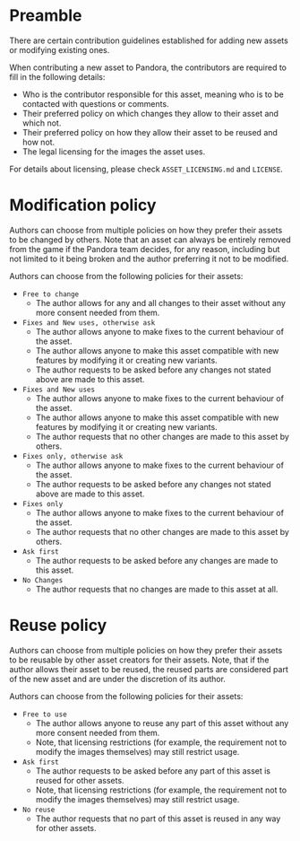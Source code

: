 # Preamble

There are certain contribution guidelines established for adding new assets or modifying existing ones.

When contributing a new asset to Pandora, the contributors are required to fill in the following details:
 - Who is the contributor responsible for this asset, meaning who is to be contacted with questions or comments.
 - Their preferred policy on which changes they allow to their asset and which not.
 - Their preferred policy on how they allow their asset to be reused and how not.
 - The legal licensing for the images the asset uses.

For details about licensing, please check `ASSET_LICENSING.md` and `LICENSE`.

# Modification policy

Authors can choose from multiple policies on how they prefer their assets to be changed by others. Note that an asset can always be entirely removed from the game if the Pandora team decides, for any reason, including but not limited to it being broken and the author preferring it not to be modified.

Authors can choose from the following policies for their assets:
- `Free to change`
  - The author allows for any and all changes to their asset without any more consent needed from them.
- `Fixes and New uses, otherwise ask`
  - The author allows anyone to make fixes to the current behaviour of the asset.
  - The author allows anyone to make this asset compatible with new features by modifying it or creating new variants.
  - The author requests to be asked before any changes not stated above are made to this asset.
- `Fixes and New uses`
  - The author allows anyone to make fixes to the current behaviour of the asset.
  - The author allows anyone to make this asset compatible with new features by modifying it or creating new variants.
  - The author requests that no other changes are made to this asset by others.
- `Fixes only, otherwise ask`
  - The author allows anyone to make fixes to the current behaviour of the asset.
  - The author requests to be asked before any changes not stated above are made to this asset.
- `Fixes only`
  - The author allows anyone to make fixes to the current behaviour of the asset.
  - The author requests that no other changes are made to this asset by others.
- `Ask first`
  - The author requests to be asked before any changes are made to this asset.
- `No Changes`
  - The author requests that no changes are made to this asset at all.

# Reuse policy

Authors can choose from multiple policies on how they prefer their assets to be reusable by other asset creators for their assets. Note, that if the author allows their asset to be reused, the reused parts are considered part of the new asset and are under the discretion of its author.

Authors can choose from the following policies for their assets:
- `Free to use`
  - The author allows anyone to reuse any part of this asset without any more consent needed from them.
  - Note, that licensing restrictions (for example, the requirement not to modify the images themselves) may still restrict usage.
- `Ask first`
  - The author requests to be asked before any part of this asset is reused for other assets.
  - Note, that licensing restrictions (for example, the requirement not to modify the images themselves) may still restrict usage.
- `No reuse`
  - The author requests that no part of this asset is reused in any way for other assets.
